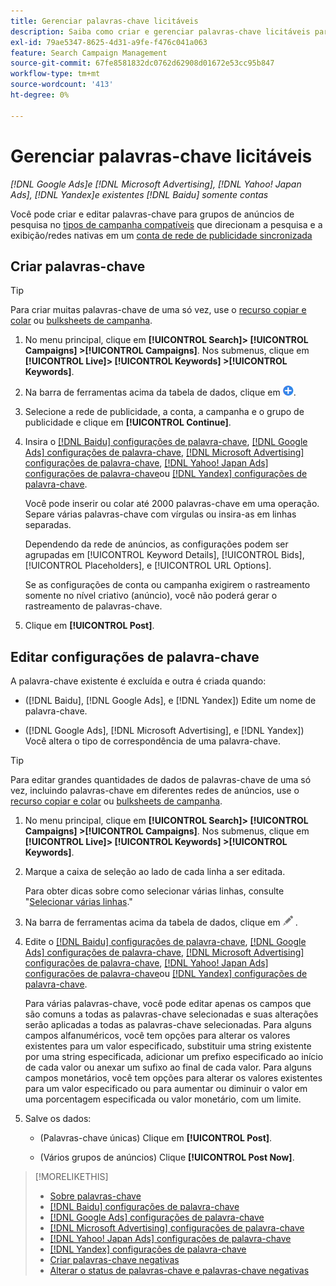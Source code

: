 ```yaml
---
title: Gerenciar palavras-chave licitáveis
description: Saiba como criar e gerenciar palavras-chave licitáveis para grupos de anúncios de pesquisa.
exl-id: 79ae5347-8625-4d31-a9fe-f476c041a063
feature: Search Campaign Management
source-git-commit: 67fe8581832dc0762d62908d01672e53cc95b847
workflow-type: tm+mt
source-wordcount: '413'
ht-degree: 0%

---
```


# Gerenciar palavras-chave licitáveis

*[!DNL Google Ads]e [!DNL Microsoft Advertising], [!DNL Yahoo! Japan Ads], [!DNL Yandex]e existentes [!DNL Baidu] somente contas*

Você pode criar e editar palavras-chave para grupos de anúncios de pesquisa no [tipos de campanha compatíveis](/help/search-social-commerce/introduction/supported-inventory.md) que direcionam a pesquisa e a exibição/redes nativas em um [conta de rede de publicidade sincronizada](/help/search-social-commerce/campaign-management/accounts/ad-network-account-about.md)

## Criar palavras-chave

>[!TIP]
>
>Para criar muitas palavras-chave de uma só vez, use o [recurso copiar e colar](/help/search-social-commerce/campaign-management/campaigns/copy-paste.md) ou [bulksheets de campanha](/help/search-social-commerce/campaign-management/bulksheets/bulksheet-about.md).

1. No menu principal, clique em **[!UICONTROL Search]> [!UICONTROL Campaigns] >[!UICONTROL Campaigns]**. Nos submenus, clique em **[!UICONTROL Live]> [!UICONTROL Keywords] >[!UICONTROL Keywords]**.

1. Na barra de ferramentas acima da tabela de dados, clique em ![Criar](/help/search-social-commerce/assets/add.png "Criar").

1. Selecione a rede de publicidade, a conta, a campanha e o grupo de publicidade e clique em **[!UICONTROL Continue]**.

1. Insira o [[!DNL Baidu] configurações de palavra-chave](keyword-settings-baidu.md), [[!DNL Google Ads] configurações de palavra-chave](keyword-settings-google.md), [[!DNL Microsoft Advertising] configurações de palavra-chave](keyword-settings-microsoft.md), [[!DNL Yahoo! Japan Ads] configurações de palavra-chave](keyword-settings-yahoo-japan.md)ou [[!DNL Yandex] configurações de palavra-chave](keyword-settings-yandex.md).

   Você pode inserir ou colar até 2000 palavras-chave em uma operação. Separe várias palavras-chave com vírgulas ou insira-as em linhas separadas.

   Dependendo da rede de anúncios, as configurações podem ser agrupadas em [!UICONTROL Keyword Details], [!UICONTROL Bids], [!UICONTROL Placeholders], e [!UICONTROL URL Options].

   Se as configurações de conta ou campanha exigirem o rastreamento somente no nível criativo (anúncio), você não poderá gerar o rastreamento de palavras-chave.

1. Clique em **[!UICONTROL Post]**.

## Editar configurações de palavra-chave

A palavra-chave existente é excluída e outra é criada quando:

* ([!DNL Baidu], [!DNL Google Ads], e [!DNL Yandex]) Edite um nome de palavra-chave.

* ([!DNL Google Ads], [!DNL Microsoft Advertising], e [!DNL Yandex]) Você altera o tipo de correspondência de uma palavra-chave.

>[!TIP]
>
>Para editar grandes quantidades de dados de palavras-chave de uma só vez, incluindo palavras-chave em diferentes redes de anúncios, use o [recurso copiar e colar](/help/search-social-commerce/campaign-management/campaigns/copy-paste.md) ou [bulksheets de campanha](/help/search-social-commerce/campaign-management/bulksheets/bulksheet-about.md).

1. No menu principal, clique em **[!UICONTROL Search]> [!UICONTROL Campaigns] >[!UICONTROL Campaigns]**. Nos submenus, clique em **[!UICONTROL Live]> [!UICONTROL Keywords] >[!UICONTROL Keywords]**.

1. Marque a caixa de seleção ao lado de cada linha a ser editada.

   Para obter dicas sobre como selecionar várias linhas, consulte &quot;[Selecionar várias linhas](/help/search-social-commerce/common-tasks/navigation-editing-selection/multiple-rows-select.md).&quot;

1. Na barra de ferramentas acima da tabela de dados, clique em ![Editar](/help/search-social-commerce/assets/edit.png "Editar") .

1. Edite o [[!DNL Baidu] configurações de palavra-chave](keyword-settings-baidu.md), [[!DNL Google Ads] configurações de palavra-chave](keyword-settings-google.md), [[!DNL Microsoft Advertising] configurações de palavra-chave](keyword-settings-microsoft.md), [[!DNL Yahoo! Japan Ads] configurações de palavra-chave](keyword-settings-yahoo-japan.md)ou [[!DNL Yandex] configurações de palavra-chave](keyword-settings-yandex.md).

   Para várias palavras-chave, você pode editar apenas os campos que são comuns a todas as palavras-chave selecionadas e suas alterações serão aplicadas a todas as palavras-chave selecionadas. Para alguns campos alfanuméricos, você tem opções para alterar os valores existentes para um valor especificado, substituir uma string existente por uma string especificada, adicionar um prefixo especificado ao início de cada valor ou anexar um sufixo ao final de cada valor. Para alguns campos monetários, você tem opções para alterar os valores existentes para um valor especificado ou para aumentar ou diminuir o valor em uma porcentagem especificada ou valor monetário, com um limite.

1. Salve os dados:

   * (Palavras-chave únicas) Clique em **[!UICONTROL Post]**.

   * (Vários grupos de anúncios) Clique **[!UICONTROL Post Now]**.

>[!MORELIKETHIS]
>
>* [Sobre palavras-chave](keyword-about.md)
>* [[!DNL Baidu] configurações de palavra-chave](keyword-settings-baidu.md)
>* [[!DNL Google Ads] configurações de palavra-chave](keyword-settings-google.md)
>* [[!DNL Microsoft Advertising] configurações de palavra-chave](keyword-settings-microsoft.md)
>* [[!DNL Yahoo! Japan Ads] configurações de palavra-chave](keyword-settings-yahoo-japan.md)
>* [[!DNL Yandex] configurações de palavra-chave](keyword-settings-yandex.md)
>* [Criar palavras-chave negativas](/help/search-social-commerce/campaign-management/campaigns/keyword-negative-create.md)
>* [Alterar o status de palavras-chave e palavras-chave negativas](keyword-status-edit.md)
